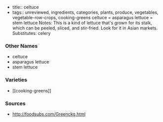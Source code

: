 - title:: celtuce
- tags:: unreviewed, ingredients, categories, plants, produce, vegetables, vegetable-row-crops, cooking-greens
celtuce = asparagus lettuce = stem lettuce Notes: This is a kind of lettuce that's grown for its stalk, which can be peeled, sliced, and stir-fried. Look for it in Asian markets. Substitutes: celery

### Other Names

* celtuce
* asparagus lettuce
* stem lettuce

### Varieties

* [[cooking-greens]]

### Sources
* http://foodsubs.com/Greenckg.html
